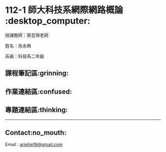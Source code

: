 <h1>112-1 師大科技系網際網路概論 :desktop_computer:</h1>

<p>授課教師：蔡芸琤老師
</p>
<p>姓名：余永興
</p>
系級：科技系二年級

<h2>課程筆記區:grinning:</h2>

<h2>作業連結區:confused:</h2>

<h2>專題連結區:thinking:</h2>

---

<h2>Contact:no_mouth:</h2>

Email : arieljie19@gmail.com
